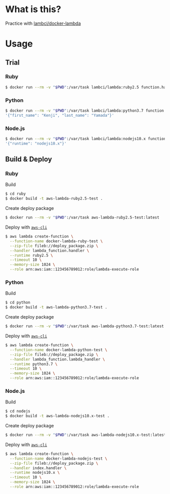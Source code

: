 # What is this?

Practice with [lambci/docker\-lambda](https://github.com/lambci/docker-lambda)


# Usage

## Trial

### Ruby

```bash
$ docker run --rm -v "$PWD":/var/task lambci/lambda:ruby2.5 function.handler
```


### Python

```bash
$ docker run --rm -v "$PWD":/var/task lambci/lambda:python3.7 function.my_handler \
'{"first_name": "Kenji", "last_name": "Yamada"}'
```


### Node.js

```bash
$ docker run --rm -v "$PWD":/var/task lambci/lambda:nodejs10.x function.handler \
'{"runtime": "nodejs10.x"}'
```


## Build & Deploy

### Ruby

Build

```bash
$ cd ruby
$ docker build -t aws-lambda-ruby2.5-test .
```

Create deploy package

```bash
$ docker run --rm -v "$PWD":/var/task aws-lambda-ruby2.5-test:latest
```

Deploy with [`aws-cli`](https://github.com/aws/aws-cli)

```bash
$ aws lambda create-function \
  --function-name docker-lambda-ruby-test \
  --zip-file fileb://deploy_package.zip \
  --handler lambda_function.handler \
  --runtime ruby2.5 \
  --timeout 10 \
  --memory-size 1024 \
  --role arn:aws:iam::123456789012:role/lambda-execute-role
```


### Python

Build

```bash
$ cd python
$ docker build -t aws-lambda-python3.7-test .
```

Create deploy package

```bash
$ docker run --rm -v "$PWD":/var/task aws-lambda-python3.7-test:latest
```

Deploy with [`aws-cli`](https://github.com/aws/aws-cli)

```bash
$ aws lambda create-function \
  --function-name docker-lambda-python-test \
  --zip-file fileb://deploy_package.zip \
  --handler lambda_function.lambda_handler \
  --runtime python3.7 \
  --timeout 10 \
  --memory-size 1024 \
  --role arn:aws:iam::123456789012:role/lambda-execute-role
```


### Node.js

Build

```bash
$ cd nodejs
$ docker build -t aws-lambda-nodejs10.x-test .
```

Create deploy package

```bash
$ docker run --rm -v "$PWD":/var/task aws-lambda-nodejs10.x-test:latest
```

Deploy with [`aws-cli`](https://github.com/aws/aws-cli)

```bash
$ aws lambda create-function \
  --function-name docker-lambda-nodejs-test \
  --zip-file fileb://deploy_package.zip \
  --handler index.handler \
  --runtime nodejs10.x \
  --timeout 10 \
  --memory-size 1024 \
  --role arn:aws:iam::123456789012:role/lambda-execute-role
```
